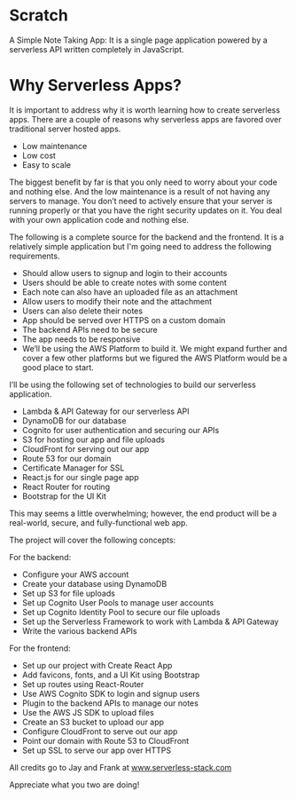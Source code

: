 # Scratch
A Simple Note Taking App: It is a single page application powered by a serverless API written completely in JavaScript. 

# Why Serverless Apps?
It is important to address why it is worth learning how to create serverless apps. There are a couple of reasons why serverless apps are favored over traditional server hosted apps.

- Low maintenance
- Low cost
- Easy to scale

The biggest benefit by far is that you only need to worry about your code and nothing else. And the low maintenance is a result of not having any servers to manage. You don’t need to actively ensure that your server is running properly or that you have the right security updates on it. You deal with your own application code and nothing else.


The following is a complete source for the backend and the frontend. It is a relatively simple application but I'm going need to address the following requirements.

- Should allow users to signup and login to their accounts
- Users should be able to create notes with some content
- Each note can also have an uploaded file as an attachment
- Allow users to modify their note and the attachment
- Users can also delete their notes
- App should be served over HTTPS on a custom domain
- The backend APIs need to be secure
- The app needs to be responsive
- We’ll be using the AWS Platform to build it. We might expand further and cover a few other platforms but we figured the AWS Platform would be a good place to start. 

I’ll be using the following set of technologies to build our serverless application.

- Lambda & API Gateway for our serverless API
- DynamoDB for our database
- Cognito for user authentication and securing our APIs
- S3 for hosting our app and file uploads
- CloudFront for serving out our app
- Route 53 for our domain
- Certificate Manager for SSL
- React.js for our single page app
- React Router for routing
- Bootstrap for the UI Kit

This may seems a little overwhelming; however, the end product will be a real-world, secure, and fully-functional web app. 

The project will cover the following concepts:

For the backend:

- Configure your AWS account
- Create your database using DynamoDB
- Set up S3 for file uploads
- Set up Cognito User Pools to manage user accounts
- Set up Cognito Identity Pool to secure our file uploads
- Set up the Serverless Framework to work with Lambda & API Gateway
- Write the various backend APIs

For the frontend:

- Set up our project with Create React App
- Add favicons, fonts, and a UI Kit using Bootstrap
- Set up routes using React-Router
- Use AWS Cognito SDK to login and signup users
- Plugin to the backend APIs to manage our notes
- Use the AWS JS SDK to upload files
- Create an S3 bucket to upload our app
- Configure CloudFront to serve out our app
- Point our domain with Route 53 to CloudFront
- Set up SSL to serve our app over HTTPS

All credits go to Jay and Frank at www.serverless-stack.com

Appreciate what you two are doing!
